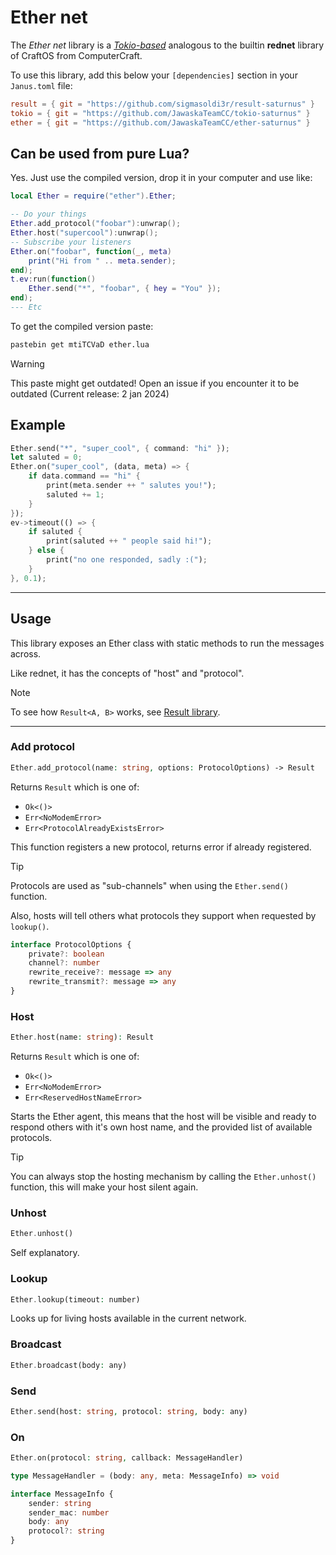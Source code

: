 # Ether net

The _Ether net_ library is a [_Tokio-based_](tokio) analogous to the
builtin **rednet** library of CraftOS from ComputerCraft.

To use this library, add this below your `[dependencies]`
section in your `Janus.toml` file:

```toml
result = { git = "https://github.com/sigmasoldi3r/result-saturnus" }
tokio = { git = "https://github.com/JawaskaTeamCC/tokio-saturnus" }
ether = { git = "https://github.com/JawaskaTeamCC/ether-saturnus" }
```

[tokio]: https://github.com/JawaskaTeamCC/tokio-saturnus

## Can be used from pure Lua?

Yes. Just use the compiled version, drop it in your computer
and use like:

```lua
local Ether = require("ether").Ether;

-- Do your things
Ether.add_protocol("foobar"):unwrap();
Ether.host("supercool"):unwrap();
-- Subscribe your listeners
Ether.on("foobar", function(_, meta)
    print("Hi from " .. meta.sender);
end);
t.ev:run(function()
    Ether.send("*", "foobar", { hey = "You" });
end);
--- Etc
```

To get the compiled version paste:

```sh
pastebin get mtiTCVaD ether.lua
```

> [!WARNING]
> This paste might get outdated! Open an issue if you
> encounter it to be outdated (Current release: 2 jan 2024)

## Example

```rs
Ether.send("*", "super_cool", { command: "hi" });
let saluted = 0;
Ether.on("super_cool", (data, meta) => {
    if data.command == "hi" {
        print(meta.sender ++ " salutes you!");
        saluted += 1;
    }
});
ev->timeout(() => {
    if saluted {
        print(saluted ++ " people said hi!");
    } else {
        print("no one responded, sadly :(");
    }
}, 0.1);
```

---

## Usage

This library exposes an Ether class with static methods to run
the messages across.

Like rednet, it has the concepts of "host" and "protocol".

> [!NOTE]
> To see how `Result<A, B>` works, see [Result library](https://github.com/sigmasoldi3r/result-saturnus).

---

### Add protocol

```php
Ether.add_protocol(name: string, options: ProtocolOptions) -> Result
```

Returns `Result` which is one of:
- `Ok<()>`
- `Err<NoModemError>`
- `Err<ProtocolAlreadyExistsError>`

This function registers a new protocol, returns error if already registered.

> [!TIP]
> Protocols are used as "sub-channels" when using the `Ether.send()`
> function.

Also, hosts will tell others what protocols they support when
requested by `lookup()`.

```ts
interface ProtocolOptions {
    private?: boolean
    channel?: number
    rewrite_receive?: message => any
    rewrite_transmit?: message => any
}
```

### Host

```php
Ether.host(name: string): Result
```

Returns `Result` which is one of:
- `Ok<()>`
- `Err<NoModemError>`
- `Err<ReservedHostNameError>`

Starts the Ether agent, this means that the host will be visible
and ready to respond others with it's own host name, and the
provided list of available protocols.

> [!TIP]
> You can always stop the hosting mechanism by calling the
> `Ether.unhost()` function, this will make your host silent again.

### Unhost

```php
Ether.unhost()
```

Self explanatory.

### Lookup

```php
Ether.lookup(timeout: number)
```

Looks up for living hosts available in the current network.

### Broadcast

```php
Ether.broadcast(body: any)
```

### Send

```php
Ether.send(host: string, protocol: string, body: any)
```

### On

```php
Ether.on(protocol: string, callback: MessageHandler)
```

```ts
type MessageHandler = (body: any, meta: MessageInfo) => void
```

```ts
interface MessageInfo {
    sender: string
    sender_mac: number
    body: any
    protocol?: string
}
```
